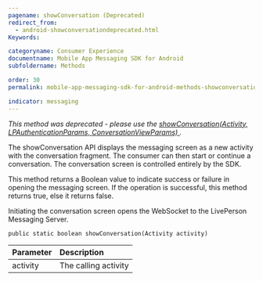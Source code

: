 ```yaml
---
pagename: showConversation (Deprecated)
redirect_from:
  - android-showconversationdeprecated.html
Keywords:

categoryname: Consumer Experience
documentname: Mobile App Messaging SDK for Android
subfoldername: Methods

order: 30
permalink: mobile-app-messaging-sdk-for-android-methods-showconversation-(deprecated).html

indicator: messaging
---
```

*This method was deprecated - please use the [showConversation(Activity, LPAuthenticationParams, ConversationViewParams) ](android-showconversationfull.html).*

The showConversation API displays the messaging screen as a new activity with the conversation fragment. The consumer can then start or continue a conversation. The conversation screen is controlled entirely by the SDK.

This method returns a Boolean value to indicate success or failure in opening the messaging screen. If the operation is successful, this method returns true, else it returns false.

Initiating the conversation screen opens the WebSocket to the LivePerson Messaging Server.

`public static boolean showConversation(Activity activity)`

| Parameter | Description |
| :--- | :--- |
| activity | The calling activity |
